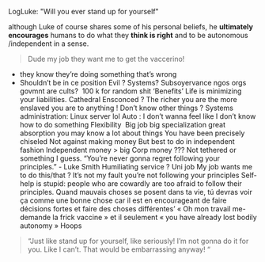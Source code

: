 LogLuke: "Will you ever stand up for yourself"

although Luke of course shares some of his personal beliefs,
he **ultimately encourages** humans to do what they **think is right**
and to be autonomous /independent in a sense.

> Dude my job they want me to get the vaccerino!

- they know they’re doing something that’s wrong
- Shouldn’t be in ce position
Evil ? Systems?
Subsoyervance
ngos orgs govmnt are cults? 
100 k for random shit
‘Benefits’
Life is minimizing your liabilities.
Cathedral
Ensconced ?
The richer you are the more enslaved you are to anything !
Don’t know other things ?
Systems administration: Linux server lol
Auto : I don’t wanna feel like I don’t know how to do something
Flexibility 
Big job big specialization great absorption you may know a lot about things
You have been precisely chiseled
Not against making money
But best to do in independent fashion
Independent money > big Corp money ??? Not tethered or something I guess.
“You’re never gonna regret following your principles.” - Luke Smith
Humiliating service ? Uni job
My job wants me to do this/that ? It’s not my fault you’re not following your principles
Self-help is stupid: people who are cowardly are too afraid to follow their principles.
Quand mauvais choses se posent dans ta vie, tú devras voir ça comme une bonne chose car il est en encourageant de faire décisions fortes et faire des choses différentes’ « Oh mon travail me-demande la frick vaccine » et il seulement
« you have already lost bodily autonomy »
Hoops
> “Just like stand up for yourself, like seriously! I’m not gonna do it for you. Like I can’t. That would be embarrassing anyway! “
